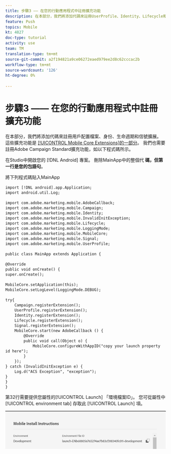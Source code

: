 ```yaml
---
title: 步驟3 —— 在您的行動應用程式中註冊擴充功能
description: 在本部分，我們將添加代碼來註冊UserProfile、Identity、Lifecycle和Signal擴展。
feature: Push
topics: Mobile
kt: 4827
doc-type: tutorial
activity: use
team: TM
translation-type: tm+mt
source-git-commit: a2f194821a9ce06272eaed979ee2d8c62cccac2b
workflow-type: tm+mt
source-wordcount: '126'
ht-degree: 0%

---
```



# 步驟3 —— 在您的行動應用程式中註冊擴充功能

在本部分，我們將添加代碼來註冊用戶配置檔案、身份、生命週期和信號擴展。 這些擴充功能是 [[!UICONTROL Mobile Core Extensions]的一部分](https://aep-sdks.gitbook.io/docs/using-mobile-extensions/mobile-core)。 我們也需要註冊Adobe Campaign Standard擴充功能，如以下程式碼所示。

在Studio中開啟您的 [!DNL Android] 專案。 刪除MainApp中的整個代 **碼，但第一行是您的包語句**。

將下列程式碼貼入MainApp

```java{.line-numbers}
import [!DNL android].app.Application;
import android.util.Log;

import com.adobe.marketing.mobile.AdobeCallback;
import com.adobe.marketing.mobile.Campaign;
import com.adobe.marketing.mobile.Identity;
import com.adobe.marketing.mobile.InvalidInitException;
import com.adobe.marketing.mobile.Lifecycle;
import com.adobe.marketing.mobile.LoggingMode;
import com.adobe.marketing.mobile.MobileCore;
import com.adobe.marketing.mobile.Signal;
import com.adobe.marketing.mobile.UserProfile;

public class MainApp extends Application {

@Override
public void onCreate() {
super.onCreate();

MobileCore.setApplication(this);
MobileCore.setLogLevel(LoggingMode.DEBUG);

try{
    Campaign.registerExtension();
    UserProfile.registerExtension();
    Identity.registerExtension();
    Lifecycle.registerExtension();
    Signal.registerExtension();
    MobileCore.start(new AdobeCallback () {
        @Override
        public void call(Object o) {
            MobileCore.configureWithAppID("copy your launch property id here");
        }
    });
} catch (InvalidInitException e) {
    Log.d("ACS Exception", "exception");
}
}
}
```

第32行需要提供您屬性的[!UICONTROL  Launch] 「環境檔案ID」。 您可從屬性中 [!UICONTROL environment tab] 存取此 [!UICONTROL Launch] 項。

![launch-id](assets/launch-id-property.PNG)
